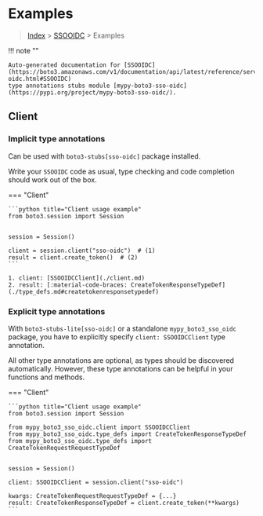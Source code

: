 # Examples

> [Index](../README.md) > [SSOOIDC](./README.md) > Examples

!!! note ""

    Auto-generated documentation for [SSOOIDC](https://boto3.amazonaws.com/v1/documentation/api/latest/reference/services/sso-oidc.html#SSOOIDC)
    type annotations stubs module [mypy-boto3-sso-oidc](https://pypi.org/project/mypy-boto3-sso-oidc/).

## Client

### Implicit type annotations

Can be used with `boto3-stubs[sso-oidc]` package installed.

Write your `SSOOIDC` code as usual,
type checking and code completion should work out of the box.


=== "Client"

    ```python title="Client usage example"
    from boto3.session import Session


    session = Session()

    client = session.client("sso-oidc")  # (1)
    result = client.create_token()  # (2)
    ```

    1. client: [SSOOIDCClient](./client.md)
    2. result: [:material-code-braces: CreateTokenResponseTypeDef](./type_defs.md#createtokenresponsetypedef) 






### Explicit type annotations

With `boto3-stubs-lite[sso-oidc]`
or a standalone `mypy_boto3_sso_oidc` package, you have to explicitly specify `client: SSOOIDCClient` type annotation.

All other type annotations are optional, as types should be discovered automatically.
However, these type annotations can be helpful in your functions and methods.


=== "Client"

    ```python title="Client usage example"
    from boto3.session import Session

    from mypy_boto3_sso_oidc.client import SSOOIDCClient
    from mypy_boto3_sso_oidc.type_defs import CreateTokenResponseTypeDef
    from mypy_boto3_sso_oidc.type_defs import CreateTokenRequestRequestTypeDef


    session = Session()

    client: SSOOIDCClient = session.client("sso-oidc")

    kwargs: CreateTokenRequestRequestTypeDef = {...}
    result: CreateTokenResponseTypeDef = client.create_token(**kwargs)
    ```






